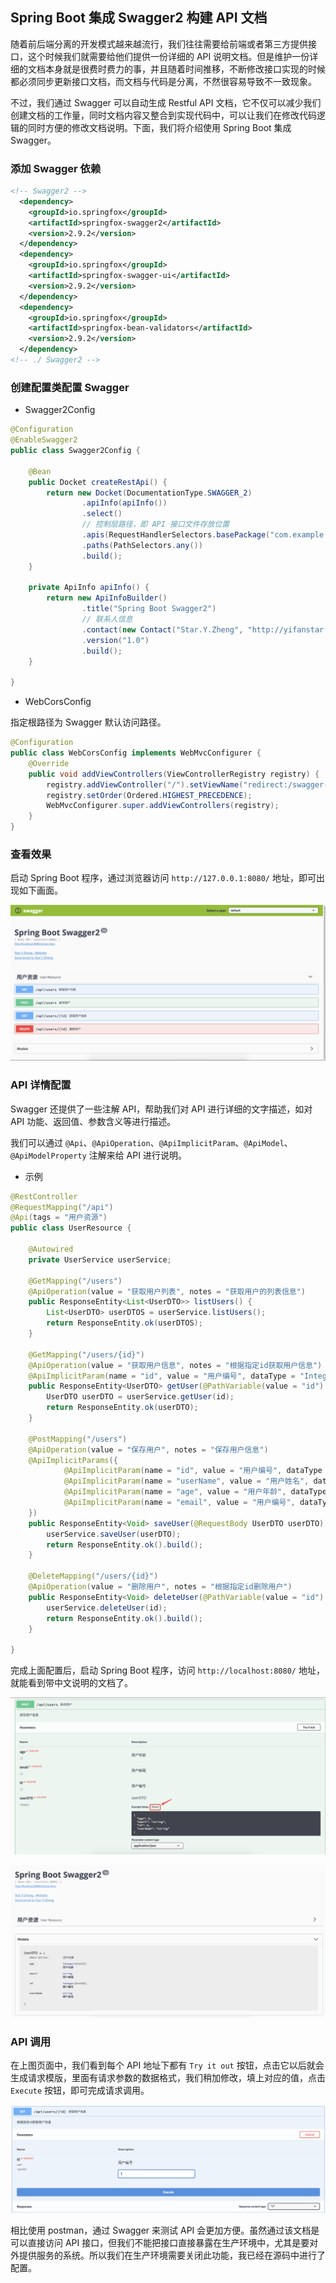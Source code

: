 ## Spring Boot 集成 Swagger2 构建 API 文档

随着前后端分离的开发模式越来越流行，我们往往需要给前端或者第三方提供接口，这个时候我们就需要给他们提供一份详细的 API 说明文档。但是维护一份详细的文档本身就是很费时费力的事，并且随着时间推移，不断修改接口实现的时候都必须同步更新接口文档，而文档与代码是分离，不然很容易导致不一致现象。

不过，我们通过 Swagger 可以自动生成 Restful API 文档，它不仅可以减少我们创建文档的工作量，同时文档内容又整合到实现代码中，可以让我们在修改代码逻辑的同时方便的修改文档说明。下面，我们将介绍使用 Spring Boot 集成 Swagger。

### 添加 Swagger 依赖

```xml
<!-- Swagger2 -->
  <dependency>
    <groupId>io.springfox</groupId>
    <artifactId>springfox-swagger2</artifactId>
    <version>2.9.2</version>
  </dependency>
  <dependency>
    <groupId>io.springfox</groupId>
    <artifactId>springfox-swagger-ui</artifactId>
    <version>2.9.2</version>
  </dependency>
  <dependency>
    <groupId>io.springfox</groupId>
    <artifactId>springfox-bean-validators</artifactId>
    <version>2.9.2</version>
  </dependency>
<!-- ./ Swagger2 -->
```

### 创建配置类配置 Swagger

- Swagger2Config

```java
@Configuration
@EnableSwagger2
public class Swagger2Config {

    @Bean
    public Docket createRestApi() {
        return new Docket(DocumentationType.SWAGGER_2)
                .apiInfo(apiInfo())
                .select()
                // 控制层路径，即 API 接口文件存放位置
                .apis(RequestHandlerSelectors.basePackage("com.example.swagger.web.rest"))
                .paths(PathSelectors.any())
                .build();
    }

    private ApiInfo apiInfo() {
        return new ApiInfoBuilder()
                .title("Spring Boot Swagger2")
                // 联系人信息
                .contact(new Contact("Star.Y.Zheng", "http://yifanstar.top/", "zhengyifan1996@outlook.com"))
                .version("1.0")
                .build();
    }

}
```
- WebCorsConfig

指定根路径为 Swagger 默认访问路径。

```java
@Configuration
public class WebCorsConfig implements WebMvcConfigurer {
    @Override
    public void addViewControllers(ViewControllerRegistry registry) {
        registry.addViewController("/").setViewName("redirect:/swagger-ui.html");
        registry.setOrder(Ordered.HIGHEST_PRECEDENCE);
        WebMvcConfigurer.super.addViewControllers(registry);
    }
}
```

### 查看效果

启动 Spring Boot 程序，通过浏览器访问 `http://127.0.0.1:8080/` 地址，即可出现如下画面。

![swagger](/asset/imgs/swagger.png)

### API 详情配置

Swagger 还提供了一些注解 API，帮助我们对 API 进行详细的文字描述，如对 API 功能、返回值、参数含义等进行描述。

我们可以通过 `@Api`、`@ApiOperation`、`@ApiImplicitParam`、`@ApiModel`、`@ApiModelProperty` 注解来给 API 进行说明。

- 示例

```java
@RestController
@RequestMapping("/api")
@Api(tags = "用户资源")
public class UserResource {

    @Autowired
    private UserService userService;

    @GetMapping("/users")
    @ApiOperation(value = "获取用户列表", notes = "获取用户的列表信息")
    public ResponseEntity<List<UserDTO>> listUsers() {
        List<UserDTO> userDTOS = userService.listUsers();
        return ResponseEntity.ok(userDTOS);
    }

    @GetMapping("/users/{id}")
    @ApiOperation(value = "获取用户信息", notes = "根据指定id获取用户信息")
    @ApiImplicitParam(name = "id", value = "用户编号", dataType = "Integer", required = true)
    public ResponseEntity<UserDTO> getUser(@PathVariable(value = "id") Integer id) {
        UserDTO userDTO = userService.getUser(id);
        return ResponseEntity.ok(userDTO);
    }

    @PostMapping("/users")
    @ApiOperation(value = "保存用户", notes = "保存用户信息")
    @ApiImplicitParams({
            @ApiImplicitParam(name = "id", value = "用户编号", dataType = "Integer", required = true),
            @ApiImplicitParam(name = "userName", value = "用户姓名", dataType = "String", required = true),
            @ApiImplicitParam(name = "age", value = "用户年龄", dataType = "Integer", required = true),
            @ApiImplicitParam(name = "email", value = "用户编号", dataType = "String", required = true)
    })
    public ResponseEntity<Void> saveUser(@RequestBody UserDTO userDTO) {
        userService.saveUser(userDTO);
        return ResponseEntity.ok().build();
    }

    @DeleteMapping("/users/{id}")
    @ApiOperation(value = "删除用户", notes = "根据指定id删除用户")
    public ResponseEntity<Void> deleteUser(@PathVariable(value = "id") Integer id) {
        userService.deleteUser(id);
        return ResponseEntity.ok().build();
    }

}
```
完成上面配置后，启动 Spring Boot 程序，访问 `http://localhost:8080/` 地址，就能看到带中文说明的文档了。

![swagger-name](/asset/imgs/swagger-name.png)

![swagger-model](/asset/imgs/swagger-model.png)

### API 调用

在上图页面中，我们看到每个 API 地址下都有 `Try it out` 按钮，点击它以后就会生成请求模版，里面有请求参数的数据格式，我们稍加修改，填上对应的值，点击 `Execute` 按钮，即可完成请求调用。

![swagger-get](/asset/imgs/swagger-get.png)

相比使用 postman，通过 Swagger 来测试 API 会更加方便。虽然通过该文档是可以直接访问 API 接口，但我们不能把接口直接暴露在生产环境中，尤其是要对外提供服务的系统。所以我们在生产环境需要关闭此功能，我已经在源码中进行了配置。



